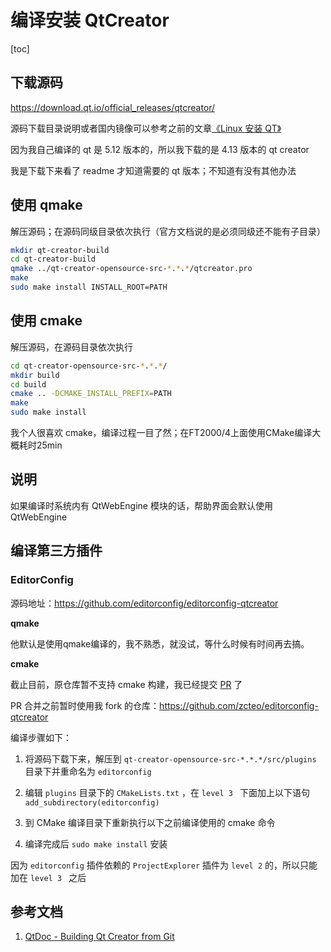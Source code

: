 # 编译安装 QtCreator

[toc]

## 下载源码

<https://download.qt.io/official_releases/qtcreator/>

源码下载目录说明或者国内镜像可以参考之前的文章[《Linux 安装 QT》](001_InstallQt.md)

因为我自己编译的 qt 是 5.12 版本的，所以我下载的是 4.13 版本的 qt creator

我是下载下来看了 readme 才知道需要的 qt 版本；不知道有没有其他办法



## 使用 qmake

解压源码；在源码同级目录依次执行（官方文档说的是必须同级还不能有子目录）

```bash
mkdir qt-creator-build
cd qt-creator-build
qmake ../qt-creator-opensource-src-*.*.*/qtcreator.pro
make
sudo make install INSTALL_ROOT=PATH
```





## 使用 cmake

解压源码，在源码目录依次执行

```bash
cd qt-creator-opensource-src-*.*.*/
mkdir build
cd build
cmake .. -DCMAKE_INSTALL_PREFIX=PATH
make 
sudo make install
```

我个人很喜欢 cmake，编译过程一目了然；在FT2000/4上面使用CMake编译大概耗时25min



## 说明

如果编译时系统内有 QtWebEngine 模块的话，帮助界面会默认使用 QtWebEngine



## 编译第三方插件

### EditorConfig

源码地址：<https://github.com/editorconfig/editorconfig-qtcreator>

**qmake**

他默认是使用qmake编译的，我不熟悉，就没试，等什么时候有时间再去搞。

**cmake**

截止目前，原仓库暂不支持 cmake 构建，我已经提交 [PR](https://github.com/editorconfig/editorconfig-qtcreator/pull/11) 了

PR 合并之前暂时使用我 fork 的仓库：<https://github.com/zcteo/editorconfig-qtcreator>

编译步骤如下：

1. 将源码下载下来，解压到 `qt-creator-opensource-src-*.*.*/src/plugins` 目录下并重命名为 `editorconfig`

2. 编辑 `plugins` 目录下的 `CMakeLists.txt` ，在 `level 3 ` 下面加上以下语句 `add_subdirectory(editorconfig)`
3. 到 CMake 编译目录下重新执行以下之前编译使用的 cmake 命令
4. 编译完成后 `sudo make install` 安装

因为 `editorconfig` 插件依赖的 `ProjectExplorer` 插件为 `level 2` 的，所以只能加在  `level 3 ` 之后



## 参考文档

1. [QtDoc - Building Qt Creator from Git](https://wiki.qt.io/Building_Qt_Creator_from_Git)

